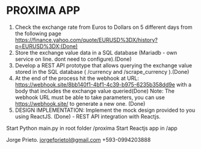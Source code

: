 # PROXIMA APP

1. Check the exchange rate from Euros to Dollars on 5 different days from the following page https://finance.yahoo.com/quote/EURUSD%3DX/history?p=EURUSD%3DX:(Done)
2. Store the exchange value data in a SQL database (Mariadb - own service on line. dont need to configure).(Done)
3. Develop a REST API prototype that allows querying the exchange value stored in the SQL database ( /currency and /scrape_currency ).(Done)
4. At the end of the process hit the webhook at URL: https://webhook.site/8bb140f1-4bf1-4c39-b975-6235b358dd9e with a body that includes the exchange value queried(Done)
Note: The webhook URL must be able to take parameters, you can use https://webhook.site/ to generate a new one. (Done)
5. DESIGN IMPLEMENTATION: Implement the mock design provided to you using ReactJS. (Done) - REST API integration with Reactjs.

Start Python main.py in root folder /proxima
Start Reactjs app in /app

Jorge Prieto.
jorgefprietol@gmail.com
+593-0994203888
